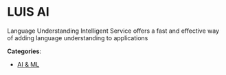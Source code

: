 # LUIS AI

Language Understanding Intelligent Service offers a fast and effective way of adding language understanding to applications

**Categories**:

- [AI & ML](https://github/apis-list/apis-list#ai-and-ml)




